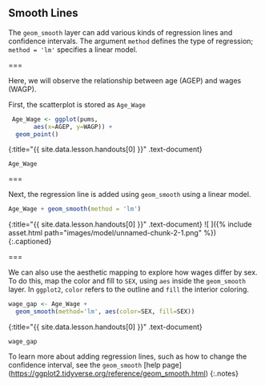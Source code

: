 ---
---

## Smooth Lines

The `geom_smooth` layer can add various kinds of regression lines and
confidence intervals. The argument `method` defines the type of regression; `method = 'lm'`  specifies a linear model.

===

Here, we will observe the relationship between age (AGEP) and wages (WAGP). 

First, the scatterplot is stored as `Age_Wage`



~~~r
 Age_Wage <- ggplot(pums, 
       aes(x=AGEP, y=WAGP)) +
  geom_point()
~~~
{:title="{{ site.data.lesson.handouts[0] }}" .text-document}


```
Age_Wage
```

===

Next, the regression line is added using `geom_smooth` using a linear model. 



~~~r
Age_Wage + geom_smooth(method = 'lm')
~~~
{:title="{{ site.data.lesson.handouts[0] }}" .text-document}
![ ]({% include asset.html path="images/model/unnamed-chunk-2-1.png" %})
{:.captioned}

===

We can also use the aesthetic mapping to explore how wages differ by sex. To do this, map the color and fill to `SEX`, using `aes` inside the `geom_smooth` layer. In `ggplot2`, `color` refers to the outline and `fill` the interior coloring.  



~~~r
wage_gap <- Age_Wage + 
  geom_smooth(method='lm', aes(color=SEX, fill=SEX))
~~~
{:title="{{ site.data.lesson.handouts[0] }}" .text-document}


```
wage_gap
```

To learn more about adding regression lines, such as how to change the confidence interval, see the `geom_smooth` [help page] (https://ggplot2.tidyverse.org/reference/geom_smooth.html)
{:.notes}


